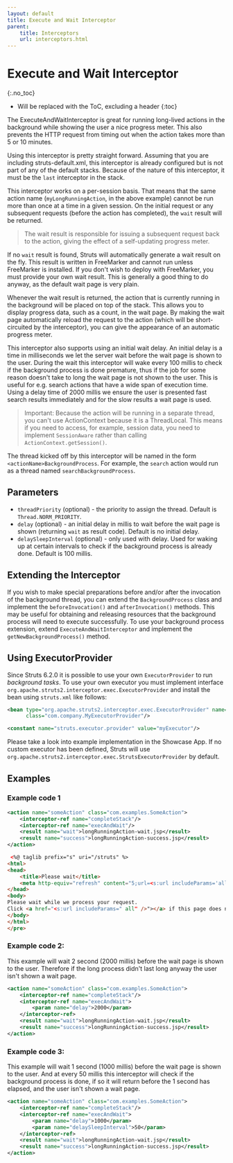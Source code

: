 ```yaml
---
layout: default
title: Execute and Wait Interceptor
parent:
    title: Interceptors
    url: interceptors.html
---
```


# Execute and Wait Interceptor
{:.no_toc}

* Will be replaced with the ToC, excluding a header
{:toc}

The ExecuteAndWaitInterceptor is great for running long-lived actions in the background while showing the user a nice
progress meter. This also prevents the HTTP request from timing out when the action takes more than 5 or 10 minutes.

Using this interceptor is pretty straight forward. Assuming that you are including struts-default.xml, this interceptor
is already configured but is not part of any of the default stacks. Because of the nature of this interceptor, it must
be the `last` interceptor in the stack.

This interceptor works on a per-session basis. That means that the same action name (`myLongRunningAction`, in
the above example) cannot be run more than once at a time in a given session. On the initial request or any subsequent
requests (before the action has completed), the `wait` result will be returned.

> The wait result is responsible for issuing a subsequent request back to the action, giving the effect
> of a self-updating progress meter.

If no `wait` result is found, Struts will automatically generate a wait result on the fly. This result is written
in FreeMarker and cannot run unless FreeMarker is installed. If you don't wish to deploy with FreeMarker, you must
provide your own wait result. This is generally a good thing to do anyway, as the default wait page is very plain.

Whenever the wait result is returned, the action that is currently running in the background will be placed on top
of the stack. This allows you to display progress data, such as a count, in the wait page. By making the wait page
automatically reload the request to the action (which will be short-circuited by the interceptor), you can give
the appearance of an automatic progress meter.

This interceptor also supports using an initial wait delay. An initial delay is a time in milliseconds we let the server
wait before the wait page is shown to the user. During the wait this interceptor will wake every 100 millis to check
if the background process is done premature, thus if the job for some reason doesn't take to long the wait page is not
shown to the user.
This is useful for e.g. search actions that have a wide span of execution time. Using a delay time of 2000 millis we
ensure the user is presented fast search results immediately and for the slow results a wait page is used.

> Important: Because the action will be running in a separate thread, you can't use ActionContext because it
> is a ThreadLocal. This means if you need to access, for example, session data, you need to implement `SessionAware`
> rather than calling `ActionContext.getSession()`.

The thread kicked off by this interceptor will be named in the form `<actionName>BackgroundProcess`.
For example, the `search` action would run as a thread named `searchBackgroundProcess`.

## Parameters

- `threadPriority` (optional) - the priority to assign the thread. Default is `Thread.NORM_PRIORITY`.
- `delay` (optional) - an initial delay in millis to wait before the wait page is shown (returning `wait` as result
  code). Default is no initial delay.
- `delaySleepInterval` (optional) - only used with delay. Used for waking up at certain intervals to check if the
  background process is already done. Default is 100 millis.

## Extending the Interceptor

If you wish to make special preparations before and/or after the invocation of the background thread, you can extend
the `BackgroundProcess` class and implement the `beforeInvocation()` and `afterInvocation()` methods. This may be useful
for obtaining and releasing resources that the background process will need to execute successfully. To use your
background
process extension, extend `ExecuteAndWaitInterceptor` and implement the `getNewBackgroundProcess()` method.

## Using ExecutorProvider

Since Struts 6.2.0 it is possible to use your own `ExecutorProvider` to run _background tasks_. To use your own executor
you must implement interface `org.apache.struts2.interceptor.exec.ExecutorProvider` and install the bean using `struts.xml`
like follows:

```xml
<bean type="org.apache.struts2.interceptor.exec.ExecutorProvider" name="myExecutor"
      class="com.company.MyExecutorProvider"/>

<constant name="struts.executor.provider" value="myExecutor"/>
```

Please take a look into example implementation in the Showcase App. If no custom executor has been defined, 
Struts will use `org.apache.struts2.interceptor.exec.StrutsExecutorProvider` by default.

## Examples

### Example code 1

```xml
<action name="someAction" class="com.examples.SomeAction">
    <interceptor-ref name="completeStack"/>
    <interceptor-ref name="execAndWait"/>
    <result name="wait">longRunningAction-wait.jsp</result>
    <result name="success">longRunningAction-success.jsp</result>
</action>
```

```html
 <%@ taglib prefix="s" uri="/struts" %>
<html>
<head>
    <title>Please wait</title>
    <meta http-equiv="refresh" content="5;url=<s:url includeParams='all' />"/>
</head>
<body>
Please wait while we process your request.
Click <a href="<s:url includeParams=" all" />"></a> if this page does not reload automatically.
</body>
</html>
</pre>
```

### Example code 2:

This example will wait 2 second (2000 millis) before the wait page is shown to the user. Therefore if the long process
didn't last long anyway the user isn't shown a wait page.

```xml
<action name="someAction" class="com.examples.SomeAction">
    <interceptor-ref name="completeStack"/>
    <interceptor-ref name="execAndWait">
        <param name="delay">2000</param>
    </interceptor-ref>
    <result name="wait">longRunningAction-wait.jsp</result>
    <result name="success">longRunningAction-success.jsp</result>
</action>
 ```

### Example code 3:

This example will wait 1 second (1000 millis) before the wait page is shown to the user.
And at every 50 millis this interceptor will check if the background process is done, if so
it will return before the 1 second has elapsed, and the user isn't shown a wait page.

```xml
<action name="someAction" class="com.examples.SomeAction">
    <interceptor-ref name="completeStack"/>
    <interceptor-ref name="execAndWait">
        <param name="delay">1000</param>
        <param name="delaySleepInterval">50</param>
    </interceptor-ref>
    <result name="wait">longRunningAction-wait.jsp</result>
    <result name="success">longRunningAction-success.jsp</result>
</action>
```
